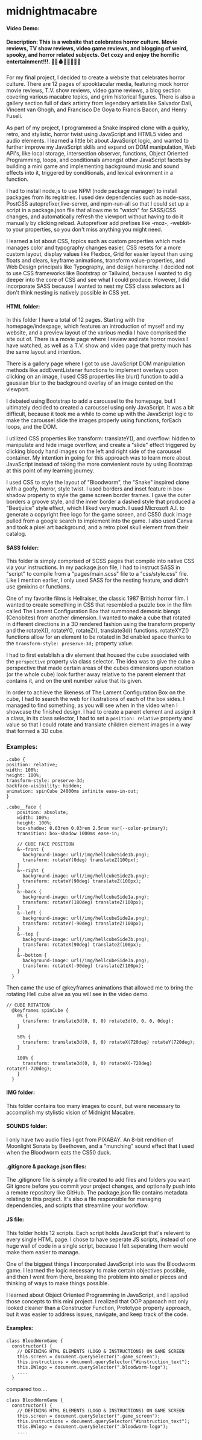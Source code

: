 # midnightmacabre

#### Video Demo:

#### Description: This is a website that celebrates horror culture. Movie reviews, TV show reviews, video game reviews, and blogging of weird, spooky, and horror related subjects. Get cozy and enjoy the horrific entertainment!!!. 🔪👻🩸😈💀👹👺🧌

For my final project, I decided to create a website that celebrates horror culture. There are 12 pages of spooktacular media, featuring mock horror movie reviews, T.V. show reviews, video game reviews, a blog section covering various macabre topics, and grim historical figures. There is also a gallery section full of dark artistry from legendary artists like Salvador Dali, Vincent van Ghogh, and Francisco De Goya to Francis Bacon, and Henry Fuseli.

As part of my project, I programmed a Snake inspired clone with a quirky, retro, and stylistic, horror twist using JavaScript and HTML5 video and audio elements. I learned a little bit about JavaScript logic, and wanted to further improve my JavaScript skills and expand on DOM manipulation, Web API's, like local storage, intersection observer, functions, Object Oriented Programming, loops, and conditionals amongst other JavaScript facets by building a mini game and implementing background music and sound effects into it, triggered by conditionals, and lexical evironment in a function.

I had to install node.js to use NPM (node package manager) to install packages from its registries. I used dev dependencies such as node-sass, PostCSS autoprefixer,live-server, and npm-run-all so that I could set up a script in a package.json file that allows me to "watch" for SASS/CSS changes, and automatically refresh the viewport without having to do it manually by clicking reload. Autoprefixer add prefixes like -moz-, -webkit- to your properties, so you don't miss anything you might need.

I learned a lot about CSS, topics such as custom properties which made manages color and typography changes easier, CSS resets for a more custom layout, display values like Flexbox, Grid for easier layout than using floats and clears, keyframe animations, transform value-properties, and Web Design principals like Typography, and design heirarchy. I decided not to use CSS frameworks like Bootstrap or Tailwind, because I wanted to dig deeper into the core of CSS and see what I could produce. However, I did incorporate SASS because I wanted to nest my CSS class selectors as I don't think nesting is natively possible in CSS yet.

#### HTML folder:

In this folder I have a total of 12 pages. Starting with the homepage/indexpage, which features an introduction of myself and my website, and a preview layout of the various media I have comprised the site out of. There is a movie page where I review and rate horror movies I have watched, as well as a T.V. show and video page that pretty much has the same layout and intention.

There is a gallery page where I got to use JavaScript DOM manipulation methods like addEventListener functions to implement overlays upon clicking on an image, I used CSS properties like blur() function to add a gaussian blur to the background overlay of an image cented on the viewport.

I debated using Bootstrap to add a caroussel to the homepage, but I ultimately decided to created a caroussel using only JavaScript. It was a bit difficult, because it took me a while to come up with the JavaScript logic to make the caroussel slide the images properly using functions, forEach loops, and the DOM.

I utilized CSS properties like transform: translateY(), and overflow: hidden to manipulate and hide image overflow, and create a "slide" effect triggered by clicking bloody hand images on the left and right side of the caroussel container. My intention in going for this approach was to learn more about JavaScript instead of taking the more convienient route by using Bootstrap at this point of my learning journey.

I used CSS to style the layout of "Bloodworm", the "Snake" inspired clone with a goofy, horror, style twist. I used borders and inset feature in box-shadow property to style the game screen border frames. I gave the outer borders a groove style, and the inner border a dashed style that produced a "Beetjuice" style effect, which I liked very much. I used Microsoft A.I. to generate a copyright free logo for the game screen, and CS50 duck image pulled from a google search to implement into the game. I also used Canva and took a pixel art background, and a retro pixel skull element from their catalog.

#### SASS folder:

This folder is simply comprised of SCSS pages that compile into native CSS via your instructions. In my package.json file, I had to instruct SASS in "script" to compile from a "pages/main.scss" file to a "css/style.css" file. Like I mention earlier, I only used SASS for the nesting feature, and didn't use @mixins or functions.

One of my favorite films is Hellraiser, the classic 1987 British horror film. I wanted to create something in CSS that resembled a puzzle box in the film called The Lament Configuration Box that summoned demonic biengs (Cenobites) from another dimension. I wanted to make a cube that rotated in different directions in a 3D rendered fashion using the transform property and the rotateX(), rotateY(), rotateZ(), translate3d() functions. rotateXYZ() functions allow for an element to be rotated in 3d enabled space thanks to the `transform-style: preserve-3d;` property value.

I had to first establish a div element that housed the cube associated with the `perspective` property via class selector. The idea was to give the cube a perspective that made certain areas of the cubes dimensions upon rotation (or the whole cube) look further away relative to the parent element that contains it, and on the unit number value that its given.

In order to achieve the likeness of The Lament Configuration Box on the cube, I had to search the web for illustrations of each of the box sides. I managed to find something, as you will see when in the video when I showcase the finished design. I had to create a parent element and assign it a class, in its class selector, I had to set a `position: relative` property and value so that I could rotate and translate children element images in a way that formed a 3D cube.

### Examples:

```
.cube {
position: relative;
width: 100%;
height: 100%;
transform-style: preserve-3d;
backface-visibility: hidden;
animation: spinCube 24000ms infinite ease-in-out;
}

.cube__face {
    position: absolute;
    width: 100%;
    height: 100%;
    box-shadow: 0.03rem 0.03rem 2.5rem var(--color-primary);
    transition: box-shadow 1000ms ease-in;

    // CUBE FACE POSITION
    &--front {
      background-image: url(/img/hellcubeSide1b.png);
      transform: rotateY(0deg) translateZ(100px);
    }
    &--right {
      background-image: url(/img/hellcubeSide2b.png);
      transform: rotateY(90deg) translateZ(100px);
    }
    &--back {
      background-image: url(/img/hellcubeSide1a.png);
      transform: rotateY(180deg) translateZ(100px);
    }
    &--left {
      background-image: url(/img/hellcubeSide2a.png);
      transform: rotateY(-90deg) translateZ(100px);
    }
    &--top {
      background-image: url(/img/hellcubeSide3b.png);
      transform: rotateX(90deg) translateZ(100px);
    }
    &--bottom {
      background-image: url(/img/hellcubeSide3a.png);
      transform: rotateX(-90deg) translateZ(100px);
    }
  }

```

Then came the use of @keyframes animations that allowed me to bring the rotating Hell cube alive as you will see in the video demo.

```
// CUBE ROTATION
  @keyframes spinCube {
    0% {
      transform: translate3d(0, 0, 0) rotate3d(0, 0, 0, 0deg);
    }

    50% {
      transform: translate3d(0, 0, 0) rotateX(720deg) rotateY(720deg);
    }

    100% {
      transform: translate3d(0, 0, 0) rotateX(-720deg) rotateY(-720deg);
    }
  }

```

#### IMG folder:

This folder contains too many images to count, but were necessary to accomplish my stylistic vision of Midnight Macabre.

#### SOUNDS folder:

I only have two audio files I got from PIXABAY. An 8-bit rendition of Moonlight Sonata by Beethoven, and a "munching" sound effect that I used when the Bloodworm eats the CS50 duck.

#### .gitignore & package.json files:

The .gitignore file is simply a file created to add files and folders you want Git ignore before you commit your project changes, and optionally push into a remote repository like GitHub. The package.json file contains metadata relating to this project. It's also a file responsible for managing dependencies, and scripts that streamline your workflow.

#### JS file:

This folder holds 12 scripts. Each script holds JavaScript that's relevent to every single HTML page. I chose to have seperate JS scripts, instead of one huge wall of code in a single script, because I felt seperating them would make them easier to manage.

One of the biggest things I incorporated JavaScript into was the Bloodworm game. I learned the logic necessary to make certain objectives possible, and then I went from there, breaking the problem into smaller pieces and thinking of ways to make things possible.

I learned about Object Oriented Programming in JavaScript, and I applied those concepts to this mini project. I realized that OOP approach not only looked cleaner than a Constructor Function, Prototype property approach, but it was easier to address issues, navigate, and keep track of the code.

#### Examples:

```
class BloodWormGame {
  constructor() {
    // DEFINING HTML ELEMENTS (LOGO & INSTRUCTIONS) ON GAME SCREEN
    this.screen = document.querySelector(".game_screen");
    this.instructions = document.querySelector("#instruction_text");
    this.BWlogo = document.querySelector(".bloodworm-logo");
    ....
  }

```

compared too....

```
class BloodWormGame {
  constructor() {
    // DEFINING HTML ELEMENTS (LOGO & INSTRUCTIONS) ON GAME SCREEN
    this.screen = document.querySelector(".game_screen");
    this.instructions = document.querySelector("#instruction_text");
    this.BWlogo = document.querySelector(".bloodworm-logo");
    ....

```
